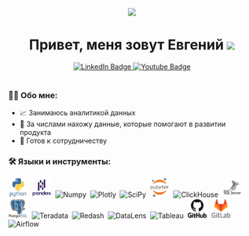 <div id="header" align="center">
  <img src="https://media.giphy.com/media/U8RLgaGFiwXsZc8YUw/giphy.gif" width="100"/>
</div>

<h1 align="center">
  Привет, меня зовут Евгений
  <img src="https://media.giphy.com/media/hvRJCLFzcasrR4ia7z/giphy.gif" width="30px"/>
</h1>

<div id="badges" align="center">
  <a href="https://t.me/Astahov_Evgeny">
    <img src="https://img.shields.io/badge/Telegram-blue?logo=telegram&logoColor=white" alt="LinkedIn Badge"/>
  </a>
  <a href="https://wa.me/79384296089">
    <img src="https://img.shields.io/badge/whatsapp-dark%20green?logo=whatsapp&logoColor=white" alt="Youtube Badge"/>
  </a>
</div>

<div id="header" align="center">
  <img src="https://komarev.com/ghpvc/?username=EugenyAstahov&style=flat-square&color=blue" alt=""/>
</div>

### :woman_technologist: Обо мне:

- :chart_with_upwards_trend: Занимаюсь аналитикой данных 
- 🔭 За числами нахожу данные, которые помогают в развитии продукта 
- 🤝 Готов к сотрудничеству 

### :hammer_and_wrench: Языки и инструменты:

<div>
  <img src="https://github.com/EugenyAstahov/Logo/blob/main/Python.jpg" title="Python" alt="Python" width="40" height="40"/>&nbsp;
  <img src="https://github.com/EugenyAstahov/Logo/blob/main/Pandas.jpg" title="Pandas" alt="Pandas" width="40" height="40"/>&nbsp;
  <img src="https://user-images.githubusercontent.com/50221806/86498208-af4bfe00-bd39-11ea-88fa-c747ae0ddd85.png" title="Numpy" alt="Numpy" width="40" height="40"/>&nbsp;
  <img src="https://upload.wikimedia.org/wikipedia/commons/8/8a/Plotly-logo.png" title="Plotly" alt="Plotly" width="40" height="40"/>&nbsp;
  <img src="https://res.cloudinary.com/practicaldev/image/fetch/s--EOh90KcF--/c_imagga_scale,f_auto,fl_progressive,h_500,q_auto,w_1000/https://dev-to-uploads.s3.amazonaws.com/uploads/articles/xm36iqima49zxbqsr8ma.jpg" title="SciPy" alt="SciPy" width="40" height="40"/>&nbsp;
  <img src="https://github.com/EugenyAstahov/Logo/blob/main/Jupyter.jpg" title="Jupyter Notebook" alt="Jupyter Notebook" width="40" height="40"/>&nbsp;
  <img src="https://wiki.bicomsystems.com/howto/clickhouse-setup/01-clickhouse-logo.jpeg" title="ClickHouse" alt="ClickHouse" width="40" height="40"/>&nbsp;
  <img src="https://github.com/EugenyAstahov/Logo/blob/main/MSSQL.jpg" title="MSSQL" alt="MSSQL" width="40" height="40"/>&nbsp;
  <img src="https://github.com/EugenyAstahov/Logo/blob/main/PostgreSQL.jpg" title="PostgreSQL" alt="PostgreSQL" width="40" height="40"/>&nbsp;
  <img src="https://www.tadviser.ru/images/a/ae/Teradata_%D0%9B%D0%9E%D0%93%D0%9E_2021.png" title="Teradata" alt="Teradata" width="40" height="20"/>&nbsp;
  <img src="https://spin.atomicobject.com/wp-content/uploads/redash.png" title="Redash" alt="Redash" width="40" height="40"/>&nbsp;
  <img src="https://static.tildacdn.com/tild3863-3965-4239-b431-316564656266/original_1_2.png" title="DataLens" alt="DataLens" width=40" height="40"/>&nbsp;
  <img src="https://www.cloudera.com/content/dam/www/dynamic/images/logos/partners/tableau.png" title="Tableau" alt="Tableau" width=40" height="40"/>&nbsp;
  <img src="https://github.com/EugenyAstahov/Logo/blob/main/GitHub.jpg" title="GitHub" alt="GitHub" width="40" height="40"/>&nbsp;
  <img src="https://github.com/EugenyAstahov/Logo/blob/main/GitLab.jpg" title="GitLab" alt="GitLab" width="40" height="40"/>&nbsp;
  <img src="https://www.vippng.com/png/detail/382-3822117_apache-airflow-airflow-logo.png" title="Airflow" alt="Airflow" width="40" height="40"/>&nbsp  
</div>
